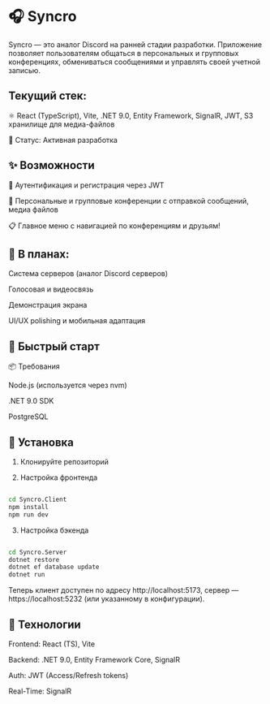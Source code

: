 # 🎧 Syncro
Syncro — это аналог Discord на ранней стадии разработки. Приложение позволяет пользователям общаться в персональных и групповых конференциях, обмениваться сообщениями и управлять своей учетной записью.

## Текущий стек:

⚛️ React (TypeScript), Vite, .NET 9.0, Entity Framework, SignalR, JWT, S3 хранилище для медиа-файлов

🧪 Статус: Активная разработка

## ✨ Возможности

🔐 Аутентификация и регистрация через JWT

💬 Персональные и групповые конференции с отправкой сообщений, медиа файлов

📋 Главное меню с навигацией по конференциям и друзьям!

## 🔮 В планах:
Система серверов (аналог Discord серверов)

Голосовая и видеосвязь

Демонстрация экрана

UI/UX polishing и мобильная адаптация

## 🚀 Быстрый старт
📦 Требования

Node.js (используется через nvm)

.NET 9.0 SDK

PostgreSQL

## 🧰 Установка
1. Клонируйте репозиторий

2. Настройка фронтенда

```bash

cd Syncro.Client
npm install
npm run dev

```
3. Настройка бэкенда
```bash

cd Syncro.Server
dotnet restore
dotnet ef database update
dotnet run               

```
Теперь клиент доступен по адресу http://localhost:5173, сервер — https://localhost:5232 (или указанному в конфигурации).

## 📡 Технологии
Frontend: React (TS), Vite

Backend: .NET 9.0, Entity Framework Core, SignalR

Auth: JWT (Access/Refresh tokens)

Real-Time: SignalR

